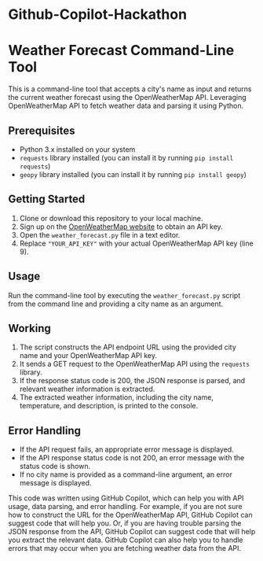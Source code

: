 # Github-Copilot-Hackathon


# Weather Forecast Command-Line Tool

This is a command-line tool that accepts a city's name as input and returns the current weather forecast using the OpenWeatherMap API. Leveraging OpenWeatherMap API to fetch weather data and parsing it using Python.

## Prerequisites

- Python 3.x installed on your system
- `requests` library installed (you can install it by running `pip install requests`)
- `geopy` library installed (you can install it by running `pip install geopy`)

## Getting Started

1. Clone or download this repository to your local machine.
2. Sign up on the [OpenWeatherMap website](https://openweathermap.org/) to obtain an API key.
3. Open the `weather_forecast.py` file in a text editor.
4. Replace `"YOUR_API_KEY"` with your actual OpenWeatherMap API key (line 9).
   
## Usage

Run the command-line tool by executing the `weather_forecast.py` script from the command line and providing a city name as an argument.

## Working

1. The script constructs the API endpoint URL using the provided city name and your OpenWeatherMap API key.
2. It sends a GET request to the OpenWeatherMap API using the `requests` library.
3. If the response status code is 200, the JSON response is parsed, and relevant weather information is extracted.
4. The extracted weather information, including the city name, temperature, and description, is printed to the console.

## Error Handling

- If the API request fails, an appropriate error message is displayed.
- If the API response status code is not 200, an error message with the status code is shown.
- If no city name is provided as a command-line argument, an error message is displayed.




This code was written using GitHub Copilot, which can help you with API usage, data parsing, and error handling. For example, if you are not sure how to construct the URL for the OpenWeatherMap API, GitHub Copilot can suggest code that will help you. Or, if you are having trouble parsing the JSON response from the API, GitHub Copilot can suggest code that will help you extract the relevant data. GitHub Copilot can also help you to handle errors that may occur when you are fetching weather data from the API.
